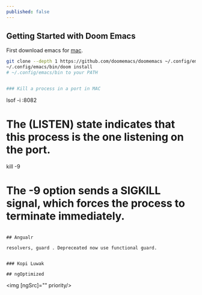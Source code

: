```yaml
---
published: false
---
```


## Getting Started with Doom Emacs

First download emacs for [mac](https://emacsformacosx.com/).

```sh
git clone --depth 1 https://github.com/doomemacs/doomemacs ~/.config/emacs
~/.config/emacs/bin/doom install
# ~/.config/emacs/bin to your PATH


### Kill a process in a port in MAC

```
lsof -i :8082
# The (LISTEN) state indicates that this process is the one listening on the port.
kill -9 <ID>
# The -9 option sends a SIGKILL signal, which forces the process to terminate immediately. 
```

## Angualr

resolvers, guard . Depreceated now use functional guard.


### Kopi Luwak

## ngOptimized

```
<img [ngSrc]="" priority/>


```

```
